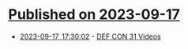 # [Published on 2023-09-17](index.md)

* [2023-09-17, 17:30:02](https://lobste.rs/s/mr8mx6/def_con_31_videos) - [DEF CON 31 Videos](https://www.youtube.com/@DEFCONConference/videos)
